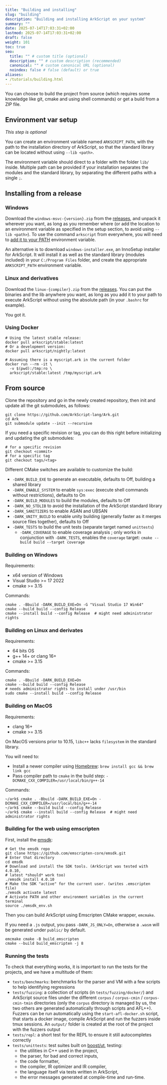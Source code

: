 ```yaml
---
title: "Building and installing"
slug: "building"
description: "Building and installing ArkScript on your system"
summary: ""
date: 2025-07-14T17:03:31+02:00
lastmod: 2025-07-14T17:03:31+02:00
draft: false
weight: 101
toc: true
seo:
  title: "" # custom title (optional)
  description: "" # custom description (recommended)
  canonical: "" # custom canonical URL (optional)
  noindex: false # false (default) or true
aliases:
- /tutorials/building.html
---
```


You can choose to build the project from source (which requires some knowledge like git, cmake and using shell commands) or get a build from a ZIP file.

## Environment var setup

*This step is optional*

You can create an environment variable named `ARKSCRIPT_PATH`, with the path to the installation directory of ArkScript, so that the standard library can be located without using `--lib <path>`.

The environment variable should direct to a folder with the folder `lib/` inside. Multiple path can be provided if your installation separates the modules and the standard library, by separating the different paths with a single `;`.

## Installing from a release

### Windows

Download the `windows-msvc-{version}.zip` from the [releases](https://github.com/ArkScript-lang/Ark/releases/latest), and unpack it wherever you want, as long as you remember where (or add the location to an environment variable as specified in the setup section, to avoid using `--lib <path>`). To use the command `arkscript` from everywhere, you will need to [add it to your PATH](https://docs.microsoft.com/en-us/previous-versions/office/developer/sharepoint-2010/ee537574(v=office.14)) environment variable.

An alternative is to download `windows-installer.exe`, an InnoSetup installer for ArkScript. It will install it as well as the standard library (modules included) in your `C:/Program Files` folder, and create the appropriate `ARKSCRIPT_PATH` environment variable.

### Linux and derivatives

Download the `linux-{compiler}.zip` from the [releases](https://github.com/ArkScript-lang/Ark/releases/latest). You can put the binaries and the lib anywhere you want, as long as you add it to your path to execute ArkScript without using the absolute path (in your `.bashrc` for example).

You got it.

### Using Docker

```shell
# Using the latest stable release:
docker pull arkscript/stable:latest
# Or a development version:
docker pull arkscript/nightly:latest

# Assuming there is a myscript.ark in the current folder
docker run --rm -it \
  -v $(pwd):/tmp:ro \
  arkscript/stable:latest /tmp/myscript.ark
```

## From source

Clone the repository and go in the newly created repository, then init and update all the git submodules, as follows:

```shell
git clone https://github.com/ArkScript-lang/Ark.git
cd Ark
git submodule update --init --recursive
```

If you need a specific revision or tag, you can do this right before initializing and updating the git submodules:

```shell
# for a specific revision
git checkout <commit>
# for a specific tag
git checkout tags/<tag>
```

Different CMake switches are available to customize the build:

- `-DARK_BUILD_EXE` to generate an executable, defaults to Off, building a shared library
- `-DARK_ENABLE_SYSTEM` to enable `sys:exec` (execute shell commands without restrictions), defaults to On
- `-DARK_BUILD_MODULES` to build the modules, defaults to Off
- `-DARK_NO_STDLIB` to avoid the installation of the ArkScript standard library
- `-DARK_SANITIZERS` to enable ASAN and UBSAN
- `-DARK_UNITY_BUILD` to enable unity building (generally faster as it merges source files together), defaults to Off
- `-DARK_TESTS` to build the unit tests (separate target named `unittests`)
    - `-DARK_COVERAGE` to enable coverage analysis ; only works in conjunction with `-DARK_TESTS`, enables the `coverage` target: `cmake --build build --target coverage`

### Building on Windows

Requirements:
- x64 version of Windows
- Visual Studio >= 17 2022
- cmake >= 3.15

Commands:

```shell
cmake . -Bbuild -DARK_BUILD_EXE=On -G "Visual Studio 17 Win64"
cmake --build build --config Release
cmake --install build --config Release  # might need administrator rights
```

### Building on Linux and derivates

Requirements:
- 64 bits OS
- g++ 14+ or clang 16+
- cmake >= 3.15

Commands:

```shell
cmake . -Bbuild -DARK_BUILD_EXE=On
cmake --build build --config Release
# needs administrator rights to install under /usr/bin
sudo cmake --install build --config Release
```

### Building on MacOS

Requirements:
- clang 16+
- cmake >= 3.15

On MacOS versions prior to 10.15, `libc++` lacks `filesystem` in the standard library.

You will need to:
- Install a newer compiler using [Homebrew](https://docs.brew.sh/): `brew install gcc && brew link gcc`
- Pass compiler path to `cmake` in the build step: `-DCMAKE_CXX_COMPILER=/usr/local/bin/g++-14`

Commands:

```shell
~/ark$ cmake . -Bbuild -DARK_BUILD_EXE=On -DCMAKE_CXX_COMPILER=/usr/local/bin/g++-14
~/ark$ cmake --build build --config Release
~/ark$ cmake --install build --config Release  # might need administrator rights
```

### Building for the web using emscripten

First, install the [emsdk](https://emscripten.org/docs/getting_started/downloads.html):

```shell
# Get the emsdk repo
git clone https://github.com/emscripten-core/emsdk.git
# Enter that directory
cd emsdk
# Download and install the SDK tools. (ArkScript was tested with 4.0.10,
# latest *should* work too)
./emsdk install 4.0.10
# Make the SDK "active" for the current user. (writes .emscripten file)
./emsdk activate latest
# Activate PATH and other environment variables in the current terminal
source ./emsdk_env.sh
```

Then you can build ArkScript using Emscripten CMake wrapper, `emcmake`.

If you need a `.js` output, you pass `-DARK_JS_ONLY=On`, otherwise a `.wasm` will be generated under `public/` by default.

```shell
emcmake cmake -B build_emscripten
cmake --build build_emscripten -j 8
```

### Running the tests

To check that everything works, it is important to run the tests for the projects, and we have a multitude of them:
- `tests/benchmarks`: benchmarks for the parser and VM with a few scripts to help identifying regressions
- `tests/fuzzing`: a collection of scripts (in `tests/fuzzing/docker/`) and ArkScript source files under the different `corpus` / `corpus-cmin` / `corpus-cmin-tmin` directories (only the `corpus` directory is managed by us, the two others are generated automatically through scripts and AFL++). Fuzzers can be run automatically using the `start-afl-docker.sh` script, that starts a docker image, compile ArkScript and run the fuzzers inside tmux sessions. An `output/` folder is created at the root of the project with the fuzzers output
- `tests/repl`: a short test for the REPL to ensure it still autocompletes correctly
- `tests/unittests`: test suites built on [boost/ut](https://github.com/boost-ext/ut), testing:
    - the utilities in C++ used in the project,
    - the parser, for bad and correct inputs,
    - the code formatter,
    - the compiler, IR optimizer and IR compiler,
    - the language itself via tests written in ArkScript,
    - the error messages generated at compile-time and run-time.

